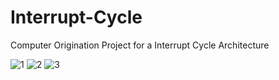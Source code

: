 # Interrupt-Cycle
Computer Origination Project for a Interrupt Cycle Architecture

![1](https://user-images.githubusercontent.com/58237246/124358949-5accae80-dc2b-11eb-946a-3e73d3a5c6fd.PNG)
![2](https://user-images.githubusercontent.com/58237246/124358951-5bfddb80-dc2b-11eb-960c-1229a0176481.PNG)
![3](https://user-images.githubusercontent.com/58237246/124358954-5c967200-dc2b-11eb-9078-14dfd4001d48.png)
